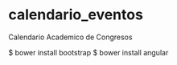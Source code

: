 # calendario_eventos
Calendario Academico de Congresos

$ bower install bootstrap
$ bower install angular

